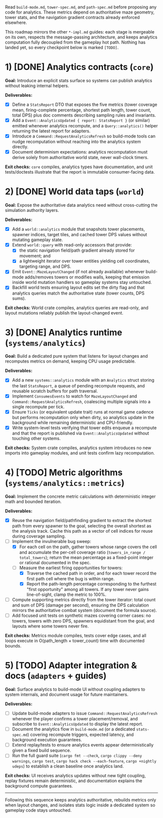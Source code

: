 Read `build-mode.md`, `tower-spec.md`, and `path-spec.md` before proposing any
code for analytics. These metrics depend on authoritative maze geometry, tower
stats, and the navigation gradient contracts already enforced elsewhere.

This roadmap mirrors the other `*-impl.md` guides: each stage is mergeable on
its own, respects the message-passing architecture, and keeps analytics
computation fully decoupled from the gameplay hot path. Nothing has landed yet,
so every checkpoint below is marked `[TODO]`.

# 1) [DONE] Analytics contracts (`core`)

**Goal:** Introduce an explicit stats surface so systems can publish analytics
without leaking internal helpers.

**Deliverables:**

* [x] Define a `StatsReport` DTO that exposes the five metrics (tower coverage mean,
  firing-complete percentage, shortest path length, tower count, total DPS) plus
  doc comments describing sampling rules and invariants.
* [x] Add a `Event::AnalyticsUpdated { report: StatsReport }` (or similar) emitted
  whenever analytics recompute, and a `Query::analytics()` helper returning the
  latest report for adapters.
* [x] Introduce a `Command::RequestAnalyticsRefresh` so build-mode tools can nudge
  recomputation without reaching into the analytics system directly.
* [x] Document determinism expectations: analytics recomputation must derive solely
  from authoritative world state, never wall-clock timers.

**Exit checks:** `core` compiles, analytics types have documentation, and unit
tests/doctests illustrate that the report is immutable consumer-facing data.

# 2) [DONE] World data taps (`world`)

**Goal:** Expose the authoritative data analytics need without cross-cutting the
simulation authority layers.

**Deliverables:**

* [x] Add a `world::analytics` module that snapshots tower placements, spawner
  indices, target tiles, and cached tower DPS values without mutating gameplay
  state.
* [x] Extend `world::query` with read-only accessors that provide:
  * [x] the static navigation field/path gradient already stored for movement; and
  * [x] a lightweight iterator over tower entities yielding cell coordinates,
    targeting range, and DPS.
* [x] Emit `Event::MazeLayoutChanged` (if not already available) whenever build-mode
  adds/removes towers or modifies walls, keeping that emission inside world
  mutation handlers so gameplay systems stay untouched.
* [x] Backfill world tests ensuring layout edits set the dirty flag and that
  analytics queries match the authoritative state (tower counts, DPS sums).

**Exit checks:** World crate compiles, analytics queries are read-only, and
layout mutations reliably publish the layout-changed event.

# 3) [DONE] Analytics runtime (`systems/analytics`)

**Goal:** Build a dedicated pure system that listens for layout changes and
recomputes metrics on demand, keeping CPU usage predictable.

**Deliverables:**

* [x] Add a new `systems::analytics` module with an `Analytics` struct storing the
  last `StatsReport`, a queue of pending recompute requests, and reusable scratch
  buffers for path traversal.
* [x] Implement `ConsumesEvents` to watch for `MazeLayoutChanged` and
  `Command::RequestAnalyticsRefresh`, coalescing multiple signals into a single
  recompute per tick.
* [x] Ensure `Ticks` (or equivalent update trait) runs at normal game cadence but
  performs recomputation only when dirty, so analytics update in the background
  while remaining deterministic and CPU-friendly.
* [x] Write system-level tests verifying that tower edits enqueue a recompute and
  that the report is published via `Event::AnalyticsUpdated` without touching
  other systems.

**Exit checks:** System crate compiles, analytics system introduces no new
imports into gameplay modules, and unit tests confirm lazy recomputation.

# 4) [TODO] Metric algorithms (`systems/analytics::metrics`)

**Goal:** Implement the concrete metric calculations with deterministic integer
math and bounded iteration.

**Deliverables:**

* [x] Reuse the navigation field/pathfinding gradient to extract the shortest path
  from every spawner to the goal, selecting the overall shortest as the analysis
  track. Cache this path as a vector of cell indices for reuse during coverage
  sampling.
* [ ] Implement the invulnerable bug sweep:
  * [x] For each cell on the path, gather towers whose range covers the cell and
    accumulate the per-cell coverage ratio (`towers_in_range / total_towers`);
    return the mean percentage as a fixed-point integer or rational documented
    in the spec.
  * [ ] Measure the earliest firing opportunities for towers:
    * [x] Traverse the cached path in order, and for each tower record the first
      path cell where the bug is within range.
    * [x] Report the path-length percentage corresponding to the furthest "first
      opportunity" among all towers. If any tower never gains line-of-sight,
      clamp the metric to 100%.
* [ ] Compute supporting metrics directly from the tower iterator: total count and
  sum of DPS (damage per second), ensuring the DPS calculation mirrors the
  authoritative combat system (document the formula source).
* [ ] Add focused unit tests on synthetic mazes covering corner cases: no towers,
  towers with zero DPS, spawners equidistant from the goal, and layouts where
  some towers never fire.

**Exit checks:** Metrics module compiles, tests cover edge cases, and all loops
execute in O(path_length × tower_count) time with documented bounds.

# 5) [TODO] Adapter integration & docs (`adapters` + guides)

**Goal:** Surface analytics to build-mode UI without coupling adapters to system
internals, and document usage for future maintainers.

**Deliverables:**

* [ ] Update build-mode adapters to issue `Command::RequestAnalyticsRefresh` whenever
  the player confirms a tower placement/removal, and subscribe to
  `Event::AnalyticsUpdated` to display the latest report.
* [ ] Document the analytics flow in `build-mode.md` (or a dedicated `stats-spec.md`)
  covering recompute triggers, expected latency, and background execution
  guarantees.
* [ ] Extend replay/tests to ensure analytics events appear deterministically given
  a fixed build sequence.
* [ ] Run the full guard suite (`cargo fmt --check`, `cargo clippy --deny warnings`,
  `cargo test`, `cargo hack check --each-feature`, `cargo +nightly udeps`) to
  establish a clean baseline once analytics land.

**Exit checks:** UI receives analytics updates without new tight coupling,
replay fixtures remain deterministic, and documentation explains the background
compute guarantees.

---

Following this sequence keeps analytics authoritative, rebuilds metrics only when
layout changes, and isolates stats logic inside a dedicated system so gameplay
code stays untouched.
